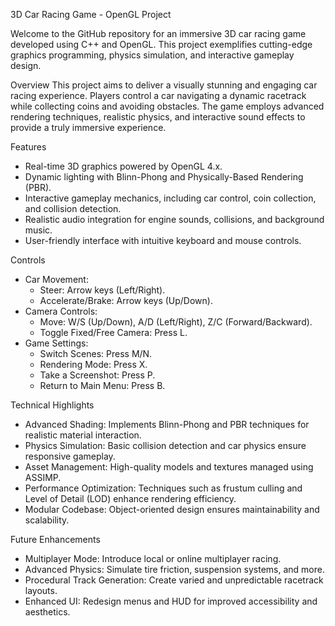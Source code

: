 3D Car Racing Game - OpenGL Project

Welcome to the GitHub repository for an immersive 3D car racing game developed using C++ and OpenGL. This project exemplifies cutting-edge graphics programming, physics simulation, and interactive gameplay design.

Overview
This project aims to deliver a visually stunning and engaging car racing experience. Players control a car navigating a dynamic racetrack while collecting coins and avoiding obstacles. The game employs advanced rendering techniques, realistic physics, and interactive sound effects to provide a truly immersive experience.

Features
- Real-time 3D graphics powered by OpenGL 4.x.
- Dynamic lighting with Blinn-Phong and Physically-Based Rendering (PBR).
- Interactive gameplay mechanics, including car control, coin collection, and collision detection.
- Realistic audio integration for engine sounds, collisions, and background music.
- User-friendly interface with intuitive keyboard and mouse controls.


Controls
- Car Movement:
  - Steer: Arrow keys (Left/Right).
  - Accelerate/Brake: Arrow keys (Up/Down).
- Camera Controls:
  - Move: W/S (Up/Down), A/D (Left/Right), Z/C (Forward/Backward).
  - Toggle Fixed/Free Camera: Press L.
- Game Settings:
  - Switch Scenes: Press M/N.
  - Rendering Mode: Press X.
  - Take a Screenshot: Press P.
  - Return to Main Menu: Press B.

Technical Highlights
- Advanced Shading: Implements Blinn-Phong and PBR techniques for realistic material interaction.
- Physics Simulation: Basic collision detection and car physics ensure responsive gameplay.
- Asset Management: High-quality models and textures managed using ASSIMP.
- Performance Optimization: Techniques such as frustum culling and Level of Detail (LOD) enhance rendering efficiency.
- Modular Codebase: Object-oriented design ensures maintainability and scalability.

Future Enhancements
- Multiplayer Mode: Introduce local or online multiplayer racing.
- Advanced Physics: Simulate tire friction, suspension systems, and more.
- Procedural Track Generation: Create varied and unpredictable racetrack layouts.
- Enhanced UI: Redesign menus and HUD for improved accessibility and aesthetics.


